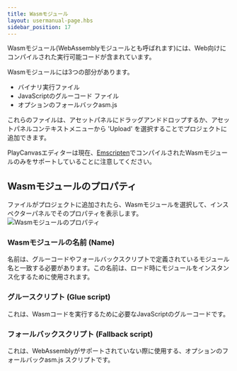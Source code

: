 ```yaml
---
title: Wasmモジュール
layout: usermanual-page.hbs
sidebar_position: 17
---
```


Wasmモジュール(WebAssemblyモジュールとも呼ばれます)には、Web向けにコンパイルされた実行可能コードが含まれています。

Wasmモジュールには3つの部分があります。

* バイナリ実行ファイル
* JavaScriptのグルーコード ファイル
* オプションのフォールバックasm.js

これらのファイルは、アセットパネルにドラッグアンドドロップするか、アセットパネルコンテキストメニューから 'Upload' を選択することでプロジェクトに追加できます。

PlayCanvasエディターは現在、[Emscripten][2]でコンパイルされたWasmモジュールのみをサポートしていることに注意してください。

## Wasmモジュールのプロパティ

ファイルがプロジェクトに追加されたら、Wasmモジュールを選択して、インスペクターパネルでそのプロパティを表示します。
![Wasmモジュールのプロパティ][1]

### Wasmモジュールの名前 (Name)

名前は、グルーコードやフォールバックスクリプトで定義されているモジュール名と一致する必要があります。この名前は、ロード時にモジュールをインスタンス化するために使用されます。

### グルースクリプト (Glue script)

これは、Wasmコードを実行するために必要なJavaScriptのグルーコードです。

### フォールバックスクリプト (Fallback script)

これは、WebAssemblyがサポートされていない際に使用する、オプションのフォールバックasm.js スクリプトです。

[1]: /images/user-manual/assets/wasm-module.png
[2]: https://emscripten.org/